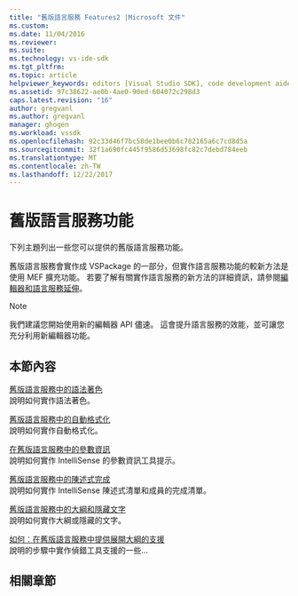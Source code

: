 ```yaml
---
title: "舊版語言服務 Features2 |Microsoft 文件"
ms.custom: 
ms.date: 11/04/2016
ms.reviewer: 
ms.suite: 
ms.technology: vs-ide-sdk
ms.tgt_pltfrm: 
ms.topic: article
helpviewer_keywords: editors [Visual Studio SDK], code development aides
ms.assetid: 97c38622-ae0b-4ae0-90ed-604072c298d3
caps.latest.revision: "16"
author: gregvanl
ms.author: gregvanl
manager: ghogen
ms.workload: vssdk
ms.openlocfilehash: 92c33d46f7bc58de1bee0b6c782165a6c7cd8d5a
ms.sourcegitcommit: 32f1a690fc445f9586d53698fc82c7debd784eeb
ms.translationtype: MT
ms.contentlocale: zh-TW
ms.lasthandoff: 12/22/2017
---
```

# <a name="legacy-language-service-features"></a>舊版語言服務功能
下列主題列出一些您可以提供的舊版語言服務功能。  
  
 舊版語言服務會實作成 VSPackage 的一部分，但實作語言服務功能的較新方法是使用 MEF 擴充功能。 若要了解有關實作語言服務的新方法的詳細資訊，請參閱[編輯器和語言服務延伸](../../extensibility/editor-and-language-service-extensions.md)。  
  
> [!NOTE]
>  我們建議您開始使用新的編輯器 API 儘速。 這會提升語言服務的效能，並可讓您充分利用新編輯器功能。  
  
## <a name="in-this-section"></a>本節內容  
 [舊版語言服務中的語法著色](../../extensibility/internals/syntax-coloring-in-a-legacy-language-service.md)  
 說明如何實作語法著色。  
  
 [舊版語言服務中的自動格式化](../../extensibility/internals/automatic-formatting-in-a-legacy-language-service.md)  
 說明如何實作自動格式化。  
  
 [在舊版語言服務中的參數資訊](../../extensibility/internals/parameter-info-in-a-legacy-language-service1.md)  
 說明如何實作 IntelliSense 的參數資訊工具提示。  
  
 [舊版語言服務中的陳述式完成](../../extensibility/internals/statement-completion-in-a-legacy-language-service.md)  
 說明如何實作 IntelliSense 陳述式清單和成員的完成清單。  
  
 [舊版語言服務中的大綱和隱藏文字](../../extensibility/internals/outlining-and-hidden-text-in-a-legacy-language-service.md)  
 說明如何實作大綱或隱藏的文字。  
  
 [如何︰在舊版語言服務中提供展開大綱的支援](../../extensibility/internals/how-to-provide-expanded-outlining-support-in-a-legacy-language-service.md)  
 說明的步驟中實作偵錯工具支援的一些...  
  
## <a name="related-sections"></a>相關章節
